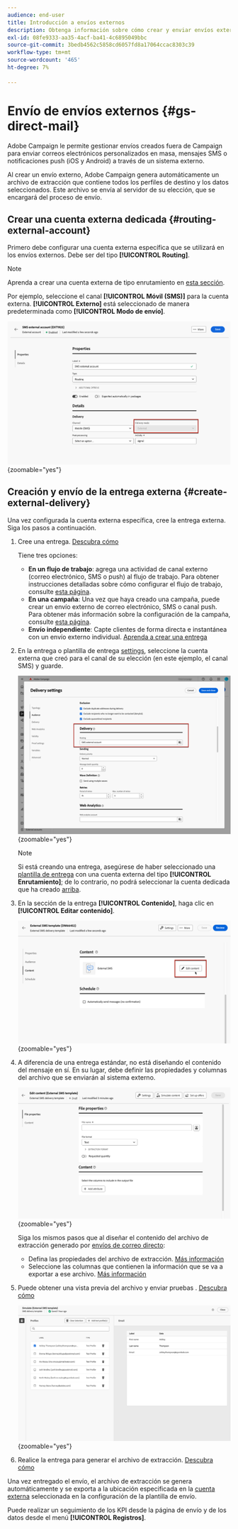 ```yaml
---
audience: end-user
title: Introducción a envíos externos
description: Obtenga información sobre cómo crear y enviar envíos externos con Adobe Campaign Web
exl-id: 08fe9333-aa35-4acf-ba41-4c6895049bbc
source-git-commit: 3bedb4562c5858cd6057fd8a17064ccac8303c39
workflow-type: tm+mt
source-wordcount: '465'
ht-degree: 7%

---
```


# Envío de envíos externos {#gs-direct-mail}

Adobe Campaign le permite gestionar envíos creados fuera de Campaign para enviar correos electrónicos personalizados en masa, mensajes SMS o notificaciones push (iOS y Android) a través de un sistema externo.

<!--The supported channels are Email, Mobile (SMS), and Push (iOs and Android).-->

Al crear un envío externo, Adobe Campaign genera automáticamente un archivo de extracción que contiene todos los perfiles de destino y los datos seleccionados. Este archivo se envía al servidor de su elección, que se encargará del proceso de envío.

## Crear una cuenta externa dedicada {#routing-external-account}

Primero debe configurar una cuenta externa específica que se utilizará en los envíos externos. Debe ser del tipo **[!UICONTROL Routing]**.

>[!NOTE]
>
>Aprenda a crear una cuenta externa de tipo enrutamiento en [esta sección](../administration/external-account.md#routing).

Por ejemplo, seleccione el canal **[!UICONTROL Móvil (SMS)]** para la cuenta externa. **[!UICONTROL Externo]** está seleccionado de manera predeterminada como **[!UICONTROL Modo de envío]**.

![](../administration/assets/external-account-delivery-mode.png){zoomable="yes"}

## Creación y envío de la entrega externa {#create-external-delivery}

Una vez configurada la cuenta externa específica, cree la entrega externa. Siga los pasos a continuación.

1. Cree una entrega. [Descubra cómo](create-deliveries.md)

   Tiene tres opciones:

   * **En un flujo de trabajo**: agrega una actividad de canal externo (correo electrónico, SMS o push) al flujo de trabajo. Para obtener instrucciones detalladas sobre cómo configurar el flujo de trabajo, consulte [esta página](../workflows/gs-workflow-creation.md).
   * **En una campaña**: Una vez que haya creado una campaña, puede crear un envío externo de correo electrónico, SMS o canal push. Para obtener más información sobre la configuración de la campaña, consulte [esta página](../campaigns/gs-campaigns.md).
   * **Envío independiente**: Capte clientes de forma directa e instantánea con un envío externo individual. [Aprenda a crear una entrega](../msg/gs-deliveries.md)

1. En la entrega o plantilla de entrega [settings](../advanced-settings/delivery-settings.md), seleccione la cuenta externa que creó para el canal de su elección (en este ejemplo, el canal SMS) y guarde.

   ![](assets/external-delivery-routing.png){zoomable="yes"}

   >[!NOTE]
   >
   >Si está creando una entrega, asegúrese de haber seleccionado una [plantilla de entrega](delivery-template.md) con una cuenta externa del tipo **[!UICONTROL Enrutamiento]**; de lo contrario, no podrá seleccionar la cuenta dedicada que ha creado [arriba](#routing-external-account).

1. En la sección de la entrega **[!UICONTROL Contenido]**, haga clic en **[!UICONTROL Editar contenido]**.

   ![](assets/external-delivery-edit-content.png){zoomable="yes"}

1. A diferencia de una entrega estándar, no está diseñando el contenido del mensaje en sí. En su lugar, debe definir las propiedades y columnas del archivo que se enviarán al sistema externo.

   ![](assets/external-delivery-file-properties.png){zoomable="yes"}

   Siga los mismos pasos que al diseñar el contenido del archivo de extracción generado por [envíos de correo directo](../direct-mail/content-direct-mail.md):

   * Defina las propiedades del archivo de extracción. [Más información](../direct-mail/content-direct-mail.md#properties)
   * Seleccione las columnas que contienen la información que se va a exportar a ese archivo. [Más información](../direct-mail/content-direct-mail.md#content)

1. Puede obtener una vista previa del archivo y enviar pruebas <!--not in UI right now - to check-->. [Descubra cómo](../direct-mail/send-direct-mail.md#preview-dm)

   ![](assets/external-delivery-simulate.png){zoomable="yes"}

1. Realice la entrega para generar el archivo de extracción. [Descubra cómo](../direct-mail/send-direct-mail.md#send-dm)

Una vez entregado el envío, el archivo de extracción se genera automáticamente y se exporta a la ubicación especificada en la [cuenta externa](../administration/external-account.md#create-ext-account) seleccionada en la configuración de la plantilla de envío.

Puede realizar un seguimiento de los KPI desde la página de envío y de los datos desde el menú **[!UICONTROL Registros]**.
